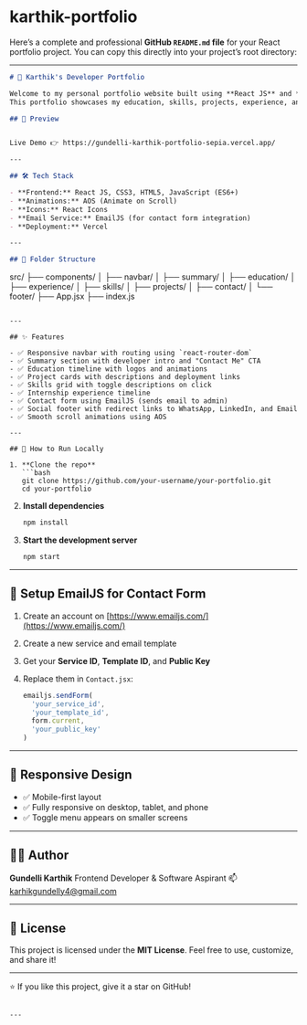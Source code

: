 # karthik-portfolio


Here’s a complete and professional **GitHub `README.md` file** for your React portfolio project. You can copy this directly into your project’s root directory:

---

```markdown
# 🚀 Karthik's Developer Portfolio

Welcome to my personal portfolio website built using **React JS** and **CSS**!  
This portfolio showcases my education, skills, projects, experience, and contact form — with responsive design and smooth animations.

## 📸 Preview


Live Demo 👉 https://gundelli-karthik-portfolio-sepia.vercel.app/

---

## 🛠 Tech Stack

- **Frontend:** React JS, CSS3, HTML5, JavaScript (ES6+)
- **Animations:** AOS (Animate on Scroll)
- **Icons:** React Icons
- **Email Service:** EmailJS (for contact form integration)
- **Deployment:** Vercel

---

## 📂 Folder Structure

```

src/
├── components/
│   ├── navbar/
│   ├── summary/
│   ├── education/
│   ├── experience/
│   ├── skills/
│   ├── projects/
│   ├── contact/
│   └── footer/
├── App.jsx
├── index.js

````

---

## ✨ Features

- ✅ Responsive navbar with routing using `react-router-dom`
- ✅ Summary section with developer intro and "Contact Me" CTA
- ✅ Education timeline with logos and animations
- ✅ Project cards with descriptions and deployment links
- ✅ Skills grid with toggle descriptions on click
- ✅ Internship experience timeline
- ✅ Contact form using EmailJS (sends email to admin)
- ✅ Social footer with redirect links to WhatsApp, LinkedIn, and Email
- ✅ Smooth scroll animations using AOS

---

## 🚀 How to Run Locally

1. **Clone the repo**
   ```bash
   git clone https://github.com/your-username/your-portfolio.git
   cd your-portfolio
````

2. **Install dependencies**

   ```bash
   npm install
   ```

3. **Start the development server**

   ```bash
   npm start
   ```

---

## 🔐 Setup EmailJS for Contact Form

1. Create an account on [https://www.emailjs.com/](https://www.emailjs.com/)
2. Create a new service and email template
3. Get your **Service ID**, **Template ID**, and **Public Key**
4. Replace them in `Contact.jsx`:

   ```js
   emailjs.sendForm(
     'your_service_id',
     'your_template_id',
     form.current,
     'your_public_key'
   )
   ```

---

## 📱 Responsive Design

* ✅ Mobile-first layout
* ✅ Fully responsive on desktop, tablet, and phone
* ✅ Toggle menu appears on smaller screens

---

## 🙋‍♂️ Author

**Gundelli Karthik**
Frontend Developer & Software Aspirant
📫 [karhikgundelly4@gmail.com](mailto:karthikgundelly4@gmail.com)

---

## 📌 License

This project is licensed under the **MIT License**. Feel free to use, customize, and share it!

---

⭐️ If you like this project, give it a star on GitHub!

```

---

